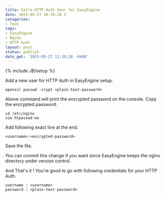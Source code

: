 ```yaml
---
title: Extra HTTP Auth User for EasyEngine
date: 2015-05-27 16:39:28 Z
categories:
- Tech
tags:
- EasyEngine
- Nginx
- HTTP Auth
layout: post
status: publish
date_gmt: '2015-05-27 12:39:28 -0400'
---
```


{% include JB/setup %}

Add a new user for HTTP Auth in EasyEngine setup.

```shell
openssl passwd -crypt <plain-text-password>
```

Above command will print the encrypted password on the console. Copy the encrypted password.

```shell
cd /etc/nginx
vim htpasswd-ee
```

Add following exact line at the end.

```shell
<username>:<encrypted-password>
```

Save the file.

You can commit this change if you want since EasyEngine keeps the nginx directory under version control.

And That's it ! You're good to go with following credentials for your HTTP Auth.

```shell
username : <username>
password : <plain-text-password>
```
